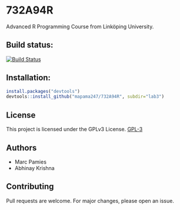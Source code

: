 # 732A94R

Advanced R Programming Course from Linköping University.

## Build status:

[![Build Status](https://travis-ci.org/mapama247/732A94R.svg?branch=master)](https://travis-ci.org/mapama247/732A94R)

## Installation:

```R
install.packages("devtools")
devtools::install_github("mapama247/732A94R", subdir="lab3")
```

## License

This project is licensed under the GPLv3 License. [GPL-3](https://choosealicense.com/licenses/gpl-3.0/)

## Authors

- Marc Pamies
- Abhinay Krishna

## Contributing

Pull requests are welcome. For major changes, please open an issue.
